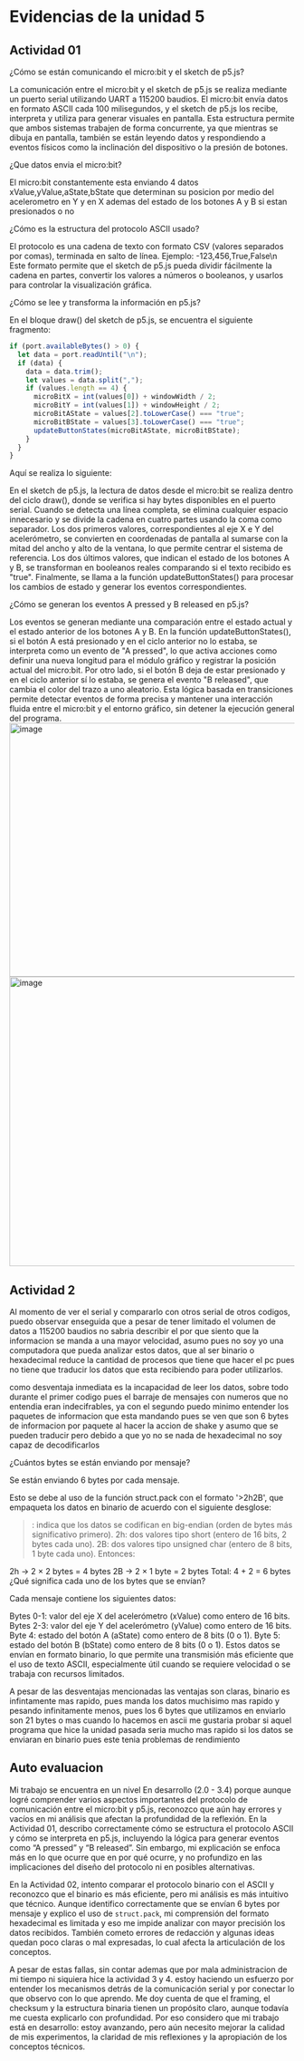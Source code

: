 
# Evidencias de la unidad 5

## Actividad 01
¿Cómo se están comunicando el micro:bit y el sketch de p5.js?

La comunicación entre el micro:bit y el sketch de p5.js se realiza mediante un puerto serial utilizando UART a 115200 baudios. El micro:bit envía datos en formato ASCII cada 100 milisegundos, y el sketch de p5.js los recibe, interpreta y utiliza para generar visuales en pantalla. Esta estructura permite que ambos sistemas trabajen de forma concurrente, ya que mientras se dibuja en pantalla, también se están leyendo datos y respondiendo a eventos físicos como la inclinación del dispositivo o la presión de botones.

¿Que datos envia el micro:bit?

El micro:bit constantemente esta enviando 4 datos xValue,yValue,aState,bState que determinan su posicion por medio del acelerometro en Y y en X ademas del estado de los botones A y B si estan presionados o no

¿Cómo es la estructura del protocolo ASCII usado?

El protocolo es una cadena de texto con formato CSV (valores separados por comas), terminada en salto de línea. Ejemplo:
-123,456,True,False\n
Este formato permite que el sketch de p5.js pueda dividir fácilmente la cadena en partes, convertir los valores a números o booleanos, y usarlos para controlar la visualización gráfica.

¿Cómo se lee y transforma la información en p5.js?

En el bloque draw() del sketch de p5.js, se encuentra el siguiente fragmento:
~~~ js
if (port.availableBytes() > 0) {
  let data = port.readUntil("\n");
  if (data) {
    data = data.trim();
    let values = data.split(",");
    if (values.length == 4) {
      microBitX = int(values[0]) + windowWidth / 2;
      microBitY = int(values[1]) + windowHeight / 2;
      microBitAState = values[2].toLowerCase() === "true";
      microBitBState = values[3].toLowerCase() === "true";
      updateButtonStates(microBitAState, microBitBState);
    }
  }
}
~~~

Aquí se realiza lo siguiente:

En el sketch de p5.js, la lectura de datos desde el micro:bit se realiza dentro del ciclo draw(), donde se verifica si hay bytes disponibles en el puerto serial. Cuando se detecta una línea completa, se elimina cualquier espacio innecesario y se divide la cadena en cuatro partes usando la coma como separador. Los dos primeros valores, correspondientes al eje X e Y del acelerómetro, se convierten en coordenadas de pantalla al sumarse con la mitad del ancho y alto de la ventana, lo que permite centrar el sistema de referencia. Los dos últimos valores, que indican el estado de los botones A y B, se transforman en booleanos reales comparando si el texto recibido es "true". Finalmente, se llama a la función updateButtonStates() para procesar los cambios de estado y generar los eventos correspondientes.

¿Cómo se generan los eventos A pressed y B released en p5.js?

Los eventos se generan mediante una comparación entre el estado actual y el estado anterior de los botones A y B. En la función updateButtonStates(), si el botón A está presionado y en el ciclo anterior no lo estaba, se interpreta como un evento de "A pressed", lo que activa acciones como definir una nueva longitud para el módulo gráfico y registrar la posición actual del micro:bit. Por otro lado, si el botón B deja de estar presionado y en el ciclo anterior sí lo estaba, se genera el evento "B released", que cambia el color del trazo a uno aleatorio. Esta lógica basada en transiciones permite detectar eventos de forma precisa y mantener una interacción fluida entre el micro:bit y el entorno gráfico, sin detener la ejecución general del programa.
<img width="559" height="448" alt="image" src="https://github.com/user-attachments/assets/b7e07e1f-7135-4031-ad00-614aeb3e2e31" />
<img width="559" height="511" alt="image" src="https://github.com/user-attachments/assets/e3d005f1-e2f6-41a3-a2e0-6fd3d36eedbb" />

## Actividad 2
Al momento de ver el serial y compararlo con otros serial de otros codigos, puedo observar enseguida que a pesar de tener limitado el volumen de datos a 115200 baudios no sabria describir el por que siento que la informacion se manda a una mayor velocidad, asumo pues no soy yo una computadora que pueda analizar estos datos, que al ser binario o hexadecimal reduce la cantidad de procesos que tiene que hacer el pc pues no tiene que traducir los datos que esta recibiendo para poder utilizarlos.

como desventaja inmediata es la incapacidad de leer los datos, sobre todo durante el primer codigo pues el barraje de mensajes con numeros que no entendia eran indecifrables, ya con el segundo puedo minimo entender los paquetes de informacion que esta mandando pues se ven que son 6 bytes de informacion por paquete al hacer la accion de shake y asumo que se pueden traducir pero debido a que yo no se nada de hexadecimal no soy capaz de decodificarlos

¿Cuántos bytes se están enviando por mensaje?

Se están enviando 6 bytes por cada mensaje.

Esto se debe al uso de la función struct.pack con el formato '>2h2B', que empaqueta los datos en binario de acuerdo con el siguiente desglose:

>: indica que los datos se codifican en big-endian (orden de bytes más significativo primero).
2h: dos valores tipo short (entero de 16 bits, 2 bytes cada uno).
2B: dos valores tipo unsigned char (entero de 8 bits, 1 byte cada uno).
Entonces:

2h → 2 × 2 bytes = 4 bytes
2B → 2 × 1 byte = 2 bytes
Total: 4 + 2 = 6 bytes
¿Qué significa cada uno de los bytes que se envían?

Cada mensaje contiene los siguientes datos:

Bytes 0-1: valor del eje X del acelerómetro (xValue) como entero de 16 bits.
Bytes 2-3: valor del eje Y del acelerómetro (yValue) como entero de 16 bits.
Byte 4: estado del botón A (aState) como entero de 8 bits (0 o 1).
Byte 5: estado del botón B (bState) como entero de 8 bits (0 o 1).
Estos datos se envían en formato binario, lo que permite una transmisión más eficiente que el uso de texto ASCII, especialmente útil cuando se requiere velocidad o se trabaja con recursos limitados.

A pesar de las desventajas mencionadas las ventajas son claras, binario es infintamente mas rapido, pues manda los datos muchisimo mas rapido y pesando infinitamente menos, pues los 6 bytes que utilizamos en enviarlo son 21 bytes o mas cuando lo hacemos en ascii me gustaria probar si aquel programa que hice la unidad pasada seria mucho mas rapido si los datos se enviaran en binario pues este tenia problemas de rendimiento
## Auto evaluacion
Mi trabajo se encuentra en un nivel En desarrollo (2.0 - 3.4) porque aunque logré comprender varios aspectos importantes del protocolo de comunicación entre el micro:bit y p5.js, reconozco que aún hay errores y vacíos en mi análisis que afectan la profundidad de la reflexión. En la Actividad 01, describo correctamente cómo se estructura el protocolo ASCII y cómo se interpreta en p5.js, incluyendo la lógica para generar eventos como “A pressed” y “B released”. Sin embargo, mi explicación se enfoca más en lo que ocurre que en por qué ocurre, y no profundizo en las implicaciones del diseño del protocolo ni en posibles alternativas.

En la Actividad 02, intento comparar el protocolo binario con el ASCII y reconozco que el binario es más eficiente, pero mi análisis es más intuitivo que técnico. Aunque identifico correctamente que se envían 6 bytes por mensaje y explico el uso de `struct.pack`, mi comprensión del formato hexadecimal es limitada y eso me impide analizar con mayor precisión los datos recibidos. También cometo errores de redacción y algunas ideas quedan poco claras o mal expresadas, lo cual afecta la articulación de los conceptos.

A pesar de estas fallas, sin contar ademas que por mala administracion de mi tiempo ni siquiera hice la actividad 3 y 4. estoy haciendo un esfuerzo por entender los mecanismos detrás de la comunicación serial y por conectar lo que observo con lo que aprendo. Me doy cuenta de que el framing, el checksum y la estructura binaria tienen un propósito claro, aunque todavía me cuesta explicarlo con profundidad. Por eso considero que mi trabajo está en desarrollo: estoy avanzando, pero aún necesito mejorar la calidad de mis experimentos, la claridad de mis reflexiones y la apropiación de los conceptos técnicos.



